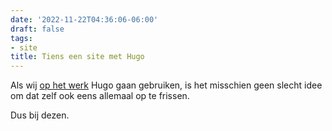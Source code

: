 ```yaml
---
date: '2022-11-22T04:36:06-06:00'
draft: false
tags:
- site
title: Tiens een site met Hugo
---
```


Als wij [op het werk](https://ugent.be) Hugo gaan gebruiken, is het misschien geen slecht idee om dat zelf ook eens allemaal op te frissen. 

Dus bij dezen. 
